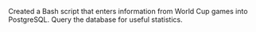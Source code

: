 Created a Bash script that enters information from World Cup games into PostgreSQL.
Query the database for useful statistics.
